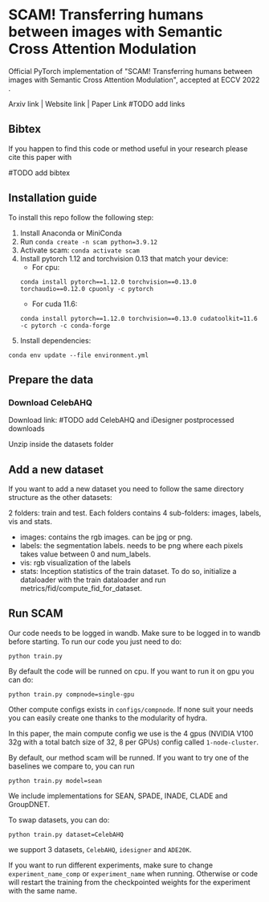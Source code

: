 # SCAM! Transferring humans between images with Semantic Cross Attention Modulation

Official PyTorch implementation of "SCAM! Transferring humans between images with Semantic Cross Attention Modulation", accepted at ECCV 2022 .

Arxiv link | Website link | Paper Link
<span color='red'>#TODO add links </span>

## Bibtex

If you happen to find this code or method useful in your research please cite this paper with

<span color='red'>#TODO add bibtex</span>

## Installation guide
To install this repo follow the following step:

1. Install Anaconda or MiniConda
2. Run `conda create -n scam python=3.9.12` 
3. Activate scam:  `conda activate scam`
4. Install pytorch 1.12 and torchvision 0.13 that match your device:
    - For cpu:
    ```
    conda install pytorch==1.12.0 torchvision==0.13.0 torchaudio==0.12.0 cpuonly -c pytorch
    ```
    - For cuda 11.6:
    ```
    conda install pytorch==1.12.0 torchvision==0.13.0 cudatoolkit=11.6 -c pytorch -c conda-forge
    ```
5. Install dependencies:
```
conda env update --file environment.yml
```

## Prepare the data

### Download CelebAHQ

Download link: <span color='red'>#TODO add CelebAHQ and iDesigner postprocessed downloads</span>

Unzip inside the datasets folder

## Add a new dataset
If you want to add a new dataset you need to follow the same directory structure as the other datasets:

2 folders: train and test. 
Each folders contains 4 sub-folders: images, labels, vis and stats.
- images: contains the rgb images. can be jpg or png.
- labels: the segmentation labels. needs to be png where each pixels takes value between 0 and num_labels.
- vis: rgb visualization of the labels
- stats: Inception statistics of the train dataset. To do so, initialize a dataloader with the train dataloader and run metrics/fid/compute_fid_for_dataset.
## Run SCAM
Our code needs to be logged in wandb. Make sure to be logged in to wandb before starting. 
To run our code you just need to do:

```python train.py```

By default the code will be runned on cpu. If you want to run it on gpu you can do:

```python train.py compnode=single-gpu```

Other compute configs exists in `configs/compnode`. If none suit your needs you can easily create one thanks to the modularity of hydra.

In this paper, the main compute config we use is the 4 gpus (NVIDIA V100 32g with a total batch size of 32, 8 per GPUs) config called `1-node-cluster`.

By default, our method scam will be runned. If you want to try one of the baselines we compare to, you can run

```python train.py model=sean```

We include implementations for SEAN, SPADE, INADE, CLADE and GroupDNET.

To swap datasets, you can do:

```python train.py dataset=CelebAHQ```

we support 3 datasets, `CelebAHQ`, `idesigner` and `ADE20K`.

If you want to run different experiments, make sure to change `experiment_name_comp` or `experiment_name` when running. Otherwise or code will restart the training from the checkpointed weights for the experiment with the same name.